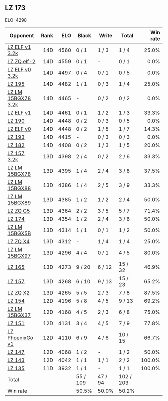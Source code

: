 ## LZ 173 ##

ELO: 4298

Opponent | Rank | ELO | Black | Write | Total | Win rate
---------|-----:|----:|-------|-------|-------|-------:
[LZ ELF v1 3.2k](LZ%20ELF%20v1%203.2k.md) | 14D | 4560 | 0 / 1 | 1 / 3 | 1 / 4 | 25.0%
[LZ ZQ elf-2](LZ%20ZQ%20elf-2.md) | 14D | 4559 | 0 / 1 | - | 0 / 1 | 0.0%
[LZ ELF v0 3.2k](LZ%20ELF%20v0%203.2k.md) | 14D | 4497 | 0 / 4 | 0 / 1 | 0 / 5 | 0.0%
[LZ 195](LZ%20195.md) | 14D | 4482 | 1 / 1 | 0 / 3 | 1 / 4 | 25.0%
[LZ LM 15BGX78 3.2k](LZ%20LM%2015BGX78%203.2k.md) | 14D | 4465 | - | 0 / 2 | 0 / 2 | 0.0%
[LZ ELF v1](LZ%20ELF%20v1.md) | 14D | 4461 | 0 / 1 | 1 / 2 | 1 / 3 | 33.3%
[LZ 190](LZ%20190.md) | 14D | 4448 | 0 / 2 | 0 / 3 | 0 / 5 | 0.0%
[LZ ELF v0](LZ%20ELF%20v0.md) | 14D | 4448 | 0 / 2 | 1 / 5 | 1 / 7 | 14.3%
[LZ 193](LZ%20193.md) | 14D | 4415 | - | 0 / 3 | 0 / 3 | 0.0%
[LZ 182](LZ%20182.md) | 14D | 4408 | 0 / 2 | 1 / 3 | 1 / 5 | 20.0%
[LZ 157 3.2k](LZ%20157%203.2k.md) | 13D | 4398 | 2 / 4 | 0 / 2 | 2 / 6 | 33.3%
[LZ LM 15BGX78](LZ%20LM%2015BGX78.md) | 13D | 4395 | 1 / 4 | 2 / 4 | 3 / 8 | 37.5%
[LZ LM 15BGX88](LZ%20LM%2015BGX88.md) | 13D | 4386 | 1 / 4 | 2 / 5 | 3 / 9 | 33.3%
[LZ LM 15BGX89](LZ%20LM%2015BGX89.md) | 13D | 4385 | 1 / 2 | 1 / 2 | 2 / 4 | 50.0%
[LZ ZQ G5](LZ%20ZQ%20G5.md) | 13D | 4364 | 2 / 2 | 3 / 5 | 5 / 7 | 71.4%
[LZ 174](LZ%20174.md) | 13D | 4354 | 1 / 2 | 2 / 4 | 3 / 6 | 50.0%
[LZ LM 15BGX5B](LZ%20LM%2015BGX5B.md) | 13D | 4314 | 1 / 1 | 0 / 1 | 1 / 2 | 50.0%
[LZ ZQ X4](LZ%20ZQ%20X4.md) | 13D | 4312 | - | 1 / 4 | 1 / 4 | 25.0%
[LZ LM 15BGX97](LZ%20LM%2015BGX97.md) | 13D | 4296 | 4 / 4 | 0 / 1 | 4 / 5 | 80.0%
[LZ 165](LZ%20165.md) | 13D | 4273 | 9 / 20 | 6 / 12 | 15 / 32 | 46.9%
[LZ 157](LZ%20157.md) | 13D | 4268 | 6 / 10 | 9 / 13 | 15 / 23 | 65.2%
[LZ ZQ X2](LZ%20ZQ%20X2.md) | 13D | 4265 | 5 / 5 | 2 / 3 | 7 / 8 | 87.5%
[LZ 154](LZ%20154.md) | 12D | 4196 | 5 / 8 | 4 / 5 | 9 / 13 | 69.2%
[LZ LM 15BGX37](LZ%20LM%2015BGX37.md) | 12D | 4168 | 4 / 5 | 2 / 3 | 6 / 8 | 75.0%
[LZ 151](LZ%20151.md) | 12D | 4131 | 3 / 4 | 4 / 5 | 7 / 9 | 77.8%
[LZ PhoenixGo v1](LZ%20PhoenixGo%20v1.md) | 12D | 4110 | 6 / 9 | 4 / 6 | 10 / 15 | 66.7%
[LZ 147](LZ%20147.md) | 12D | 4068 | 1 / 2 | - | 1 / 2 | 50.0%
[LZ 143](LZ%20143.md) | 12D | 4042 | 1 / 1 | 1 / 1 | 2 / 2 | 100.0%
[LZ 135](LZ%20135.md) | 11D | 3932 | 1 / 1 | - | 1 / 1 | 100.0%
Total | | | 55 / 109 | 47 / 94 | 102 / 203 | 
Win rate| | | 50.5% | 50.0% | 50.2% | 
